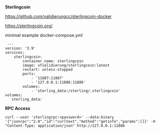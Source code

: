 **Sterlingcoin**

https://github.com/validierungcc/sterlingcoin-docker

https://sterlingcoin.org/


minimal example docker-compose.yml

     ---
    version: '3.9'
    services:
        sterlingcoin:
            container_name: sterlingcoin
            image: vfvalidierung/sterlingcoin:latest
            restart: unless-stopped
            ports:
                - '11887:11887'
                - '127.0.0.1:11886:11886'
            volumes:
                - 'sterling_data:/sterling/.sterlingcoin'
    volumes:
       sterling_data:

**RPC Access**

    curl --user 'sterlingrpc:<password>' --data-binary '{"jsonrpc":"2.0","id":"curltext","method":"getinfo","params":[]}' -H "Content-Type: application/json" http://127.0.0.1:11886
